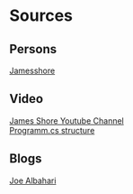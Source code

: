 # Sources

## Persons

[Jamesshore](https://www.jamesshore.com/)

## Video

[James Shore Youtube Channel](https://www.youtube.com/c/jdlshore)  
[Programm.cs structure](https://www.youtube.com/watch?v=YHrhO_Zkgvk)  

## Blogs

[Joe Albahari](https://www.albahari.com/)

